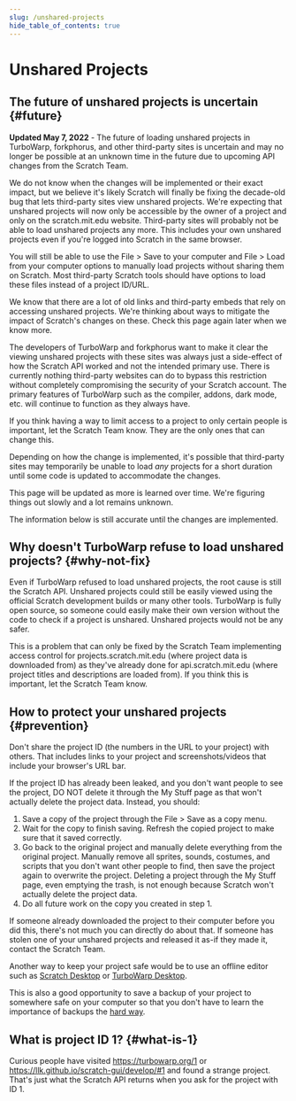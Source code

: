```yaml
---
slug: /unshared-projects
hide_table_of_contents: true
---
```


# Unshared Projects

## The future of unshared projects is uncertain {#future}

**Updated May 7, 2022** - The future of loading unshared projects in TurboWarp, forkphorus, and other third-party sites is uncertain and may no longer be possible at an unknown time in the future due to upcoming API changes from the Scratch Team.

We do not know when the changes will be implemented or their exact impact, but we believe it's likely Scratch will finally be fixing the decade-old bug that lets third-party sites view unshared projects. We're expecting that unshared projects will now only be accessible by the owner of a project and only on the scratch.mit.edu website. Third-party sites will probably not be able to load unshared projects any more. This includes your own unshared projects even if you're logged into Scratch in the same browser.

You will still be able to use the File > Save to your computer and File > Load from your computer options to manually load projects without sharing them on Scratch. Most third-party Scratch tools should have options to load these files instead of a project ID/URL.

We know that there are a lot of old links and third-party embeds that rely on accessing unshared projects. We're thinking about ways to mitigate the impact of Scratch's changes on these. Check this page again later when we know more.

The developers of TurboWarp and forkphorus want to make it clear the viewing unshared projects with these sites was always just a side-effect of how the Scratch API worked and not the intended primary use. There is currently nothing third-party websites can do to bypass this restriction without completely compromising the security of your Scratch account. The primary features of TurboWarp such as the compiler, addons, dark mode, etc. will continue to function as they always have.

If you think having a way to limit access to a project to only certain people is important, let the Scratch Team know. They are the only ones that can change this.

Depending on how the change is implemented, it's possible that third-party sites may temporarily be unable to load *any* projects for a short duration until some code is updated to accommodate the changes.

This page will be updated as more is learned over time. We're figuring things out slowly and a lot remains unknown.

The information below is still accurate until the changes are implemented.

## Why doesn't TurboWarp refuse to load unshared projects? {#why-not-fix}

Even if TurboWarp refused to load unshared projects, the root cause is still the Scratch API. Unshared projects could still be easily viewed using the official Scratch development builds or many other tools. TurboWarp is fully open source, so someone could easily make their own version without the code to check if a project is unshared. Unshared projects would not be any safer.

This is a problem that can only be fixed by the Scratch Team implementing access control for projects.scratch.mit.edu (where project data is downloaded from) as they've already done for api.scratch.mit.edu (where project titles and descriptions are loaded from). If you think this is important, let the Scratch Team know.

## How to protect your unshared projects {#prevention}

Don't share the project ID (the numbers in the URL to your project) with others. That includes links to your project and screenshots/videos that include your browser's URL bar.

If the project ID has already been leaked, and you don't want people to see the project, DO NOT delete it through the My Stuff page as that won't actually delete the project data. Instead, you should:

1. Save a copy of the project through the File > Save as a copy menu.
2. Wait for the copy to finish saving. Refresh the copied project to make sure that it saved correctly.
3. Go back to the original project and manually delete everything from the original project. Manually remove all sprites, sounds, costumes, and scripts that you don't want other people to find, then save the project again to overwrite the project. Deleting a project through the My Stuff page, even emptying the trash, is not enough because Scratch won't actually delete the project data.
4. Do all future work on the copy you created in step 1.

If someone already downloaded the project to their computer before you did this, there's not much you can directly do about that. If someone has stolen one of your unshared projects and released it as-if they made it, contact the Scratch Team.

Another way to keep your project safe would be to use an offline editor such as [Scratch Desktop](https://scratch.mit.edu/download) or [TurboWarp Desktop](https://desktop.turbowarp.org/).

This is also a good opportunity to save a backup of your project to somewhere safe on your computer so that you don't have to learn the importance of backups the [hard way](https://ocular.jeffalo.net/search?q=project%20disappeared&sort=relevance).

## What is project ID 1? {#what-is-1}

Curious people have visited https://turbowarp.org/1 or https://llk.github.io/scratch-gui/develop/#1 and found a strange project. That's just what the Scratch API returns when you ask for the project with ID 1.
